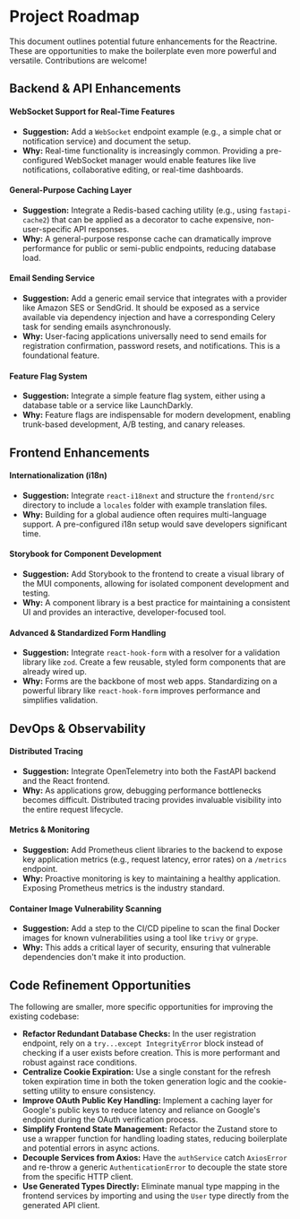 # Project Roadmap

This document outlines potential future enhancements for the Reactrine. These are opportunities to make the boilerplate even more powerful and versatile. Contributions are welcome!

## Backend & API Enhancements

#### WebSocket Support for Real-Time Features

- **Suggestion:** Add a `WebSocket` endpoint example (e.g., a simple chat or notification service) and document the setup.
- **Why:** Real-time functionality is increasingly common. Providing a pre-configured WebSocket manager would enable features like live notifications, collaborative editing, or real-time dashboards.

#### General-Purpose Caching Layer

- **Suggestion:** Integrate a Redis-based caching utility (e.g., using `fastapi-cache2`) that can be applied as a decorator to cache expensive, non-user-specific API responses.
- **Why:** A general-purpose response cache can dramatically improve performance for public or semi-public endpoints, reducing database load.

#### Email Sending Service

- **Suggestion:** Add a generic email service that integrates with a provider like Amazon SES or SendGrid. It should be exposed as a service available via dependency injection and have a corresponding Celery task for sending emails asynchronously.
- **Why:** User-facing applications universally need to send emails for registration confirmation, password resets, and notifications. This is a foundational feature.

#### Feature Flag System

- **Suggestion:** Integrate a simple feature flag system, either using a database table or a service like LaunchDarkly.
- **Why:** Feature flags are indispensable for modern development, enabling trunk-based development, A/B testing, and canary releases.

## Frontend Enhancements

#### Internationalization (i18n)

- **Suggestion:** Integrate `react-i18next` and structure the `frontend/src` directory to include a `locales` folder with example translation files.
- **Why:** Building for a global audience often requires multi-language support. A pre-configured i18n setup would save developers significant time.

#### Storybook for Component Development

- **Suggestion:** Add Storybook to the frontend to create a visual library of the MUI components, allowing for isolated component development and testing.
- **Why:** A component library is a best practice for maintaining a consistent UI and provides an interactive, developer-focused tool.

#### Advanced & Standardized Form Handling

- **Suggestion:** Integrate `react-hook-form` with a resolver for a validation library like `zod`. Create a few reusable, styled form components that are already wired up.
- **Why:** Forms are the backbone of most web apps. Standardizing on a powerful library like `react-hook-form` improves performance and simplifies validation.

## DevOps & Observability

#### Distributed Tracing

- **Suggestion:** Integrate OpenTelemetry into both the FastAPI backend and the React frontend.
- **Why:** As applications grow, debugging performance bottlenecks becomes difficult. Distributed tracing provides invaluable visibility into the entire request lifecycle.

#### Metrics & Monitoring

- **Suggestion:** Add Prometheus client libraries to the backend to expose key application metrics (e.g., request latency, error rates) on a `/metrics` endpoint.
- **Why:** Proactive monitoring is key to maintaining a healthy application. Exposing Prometheus metrics is the industry standard.

#### Container Image Vulnerability Scanning

- **Suggestion:** Add a step to the CI/CD pipeline to scan the final Docker images for known vulnerabilities using a tool like `trivy` or `grype`.
- **Why:** This adds a critical layer of security, ensuring that vulnerable dependencies don't make it into production.

## Code Refinement Opportunities

The following are smaller, more specific opportunities for improving the existing codebase:

- **Refactor Redundant Database Checks:** In the user registration endpoint, rely on a `try...except IntegrityError` block instead of checking if a user exists before creation. This is more performant and robust against race conditions.
- **Centralize Cookie Expiration:** Use a single constant for the refresh token expiration time in both the token generation logic and the cookie-setting utility to ensure consistency.
- **Improve OAuth Public Key Handling:** Implement a caching layer for Google's public keys to reduce latency and reliance on Google's endpoint during the OAuth verification process.
- **Simplify Frontend State Management:** Refactor the Zustand store to use a wrapper function for handling loading states, reducing boilerplate and potential errors in async actions.
- **Decouple Services from Axios:** Have the `authService` catch `AxiosError` and re-throw a generic `AuthenticationError` to decouple the state store from the specific HTTP client.
- **Use Generated Types Directly:** Eliminate manual type mapping in the frontend services by importing and using the `User` type directly from the generated API client.
